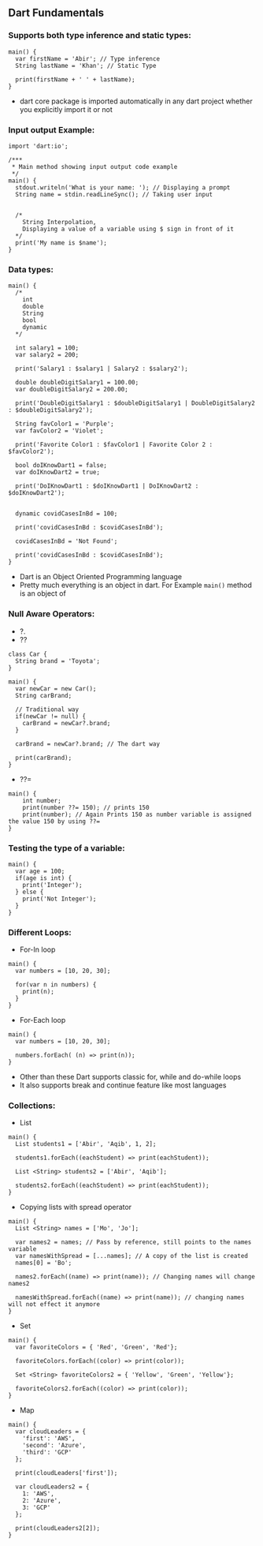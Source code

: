## Dart Fundamentals

### Supports both type inference and static types: 

```
main() {
  var firstName = 'Abir'; // Type inference
  String lastName = 'Khan'; // Static Type

  print(firstName + ' ' + lastName);
}
```

* dart core package is imported automatically in any dart project whether you explicitly import it or not

### Input output Example:
```
import 'dart:io';

/***
 * Main method showing input output code example
 */
main() {
  stdout.writeln('What is your name: '); // Displaying a prompt
  String name = stdin.readLineSync(); // Taking user input


  /*
    String Interpolation,
    Displaying a value of a variable using $ sign in front of it
  */
  print('My name is $name'); 
}
```

### Data types:
```
main() {
  /*
    int 
    double 
    String
    bool
    dynamic
  */

  int salary1 = 100;
  var salary2 = 200;

  print('Salary1 : $salary1 | Salary2 : $salary2');

  double doubleDigitSalary1 = 100.00;
  var doubleDigitSalary2 = 200.00;

  print('DoubleDigitSalary1 : $doubleDigitSalary1 | DoubleDigitSalary2 : $doubleDigitSalary2');

  String favColor1 = 'Purple';
  var favColor2 = 'Violet';

  print('Favorite Color1 : $favColor1 | Favorite Color 2 : $favColor2');

  bool doIKnowDart1 = false;
  var doIKnowDart2 = true;

  print('DoIKnowDart1 : $doIKnowDart1 | DoIKnowDart2 : $doIKnowDart2');

  
  dynamic covidCasesInBd = 100;

  print('covidCasesInBd : $covidCasesInBd');

  covidCasesInBd = 'Not Found';

  print('covidCasesInBd : $covidCasesInBd');
}
```
* Dart is an Object Oriented Programming language
* Pretty much everything is an object in dart. For Example `main()` method is an object of 

### Null Aware Operators:
* ?.
* ?? 

```
class Car {
  String brand = 'Toyota';
}

main() {
  var newCar = new Car();
  String carBrand;

  // Traditional way
  if(newCar != null) {
    carBrand = newCar?.brand;
  }

  carBrand = newCar?.brand; // The dart way

  print(carBrand);
}
```

* ??=
```
main() {
    int number;
    print(number ??= 150); // prints 150
    print(number); // Again Prints 150 as number variable is assigned the value 150 by using ??=
}
```

### Testing the type of a variable: 

```
main() {
  var age = 100;
  if(age is int) {
    print('Integer');
  } else {
    print('Not Integer');
  }
}
```

### Different Loops:
* For-In loop 

```
main() {
  var numbers = [10, 20, 30];

  for(var n in numbers) {
    print(n);
  }
}
```
* For-Each loop 

```
main() {
  var numbers = [10, 20, 30];

  numbers.forEach( (n) => print(n));
}
```
* Other than these Dart supports classic for, while and do-while loops
* It also supports break and continue feature like most languages


### Collections:
* List

```
main() {
  List students1 = ['Abir', 'Aqib', 1, 2];

  students1.forEach((eachStudent) => print(eachStudent));

  List <String> students2 = ['Abir', 'Aqib'];

  students2.forEach((eachStudent) => print(eachStudent));
}
```
* Copying lists with spread operator
```
main() {
  List <String> names = ['Mo', 'Jo'];

  var names2 = names; // Pass by reference, still points to the names variable
  var namesWithSpread = [...names]; // A copy of the list is created
  names[0] = 'Bo';

  names2.forEach((name) => print(name)); // Changing names will change names2

  namesWithSpread.forEach((name) => print(name)); // changing names will not effect it anymore
}
```
* Set

```
main() {
  var favoriteColors = { 'Red', 'Green', 'Red'};

  favoriteColors.forEach((color) => print(color));

  Set <String> favoriteColors2 = { 'Yellow', 'Green', 'Yellow'};

  favoriteColors2.forEach((color) => print(color));
}
```
* Map

```
main() {
  var cloudLeaders = {
    'first': 'AWS',
    'second': 'Azure',
    'third': 'GCP'
  };

  print(cloudLeaders['first']);

  var cloudLeaders2 = {
    1: 'AWS',
    2: 'Azure',
    3: 'GCP'
  };

  print(cloudLeaders2[2]);
}
```